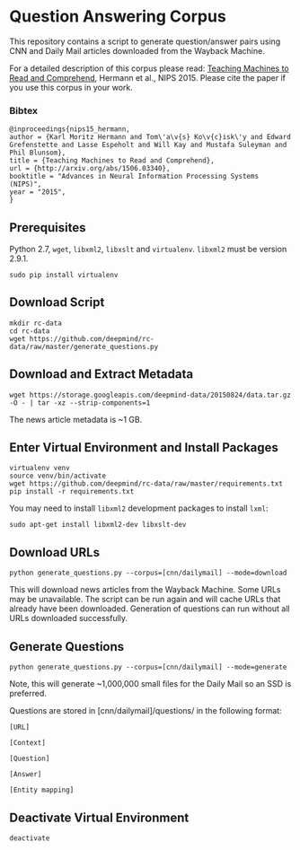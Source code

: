 # Question Answering Corpus

This repository contains a script to generate question/answer pairs using
CNN and Daily Mail articles downloaded from the Wayback Machine.

For a detailed description of this corpus please read:
[Teaching Machines to Read and Comprehend][arxiv], Hermann et al., NIPS 2015.
Please cite the paper if you use this corpus in your work.

### Bibtex

```
@inproceedings{nips15_hermann,
author = {Karl Moritz Hermann and Tom\'a\v{s} Ko\v{c}isk\'y and Edward Grefenstette and Lasse Espeholt and Will Kay and Mustafa Suleyman and Phil Blunsom},
title = {Teaching Machines to Read and Comprehend},
url = {http://arxiv.org/abs/1506.03340},
booktitle = "Advances in Neural Information Processing Systems (NIPS)",
year = "2015",
}
```

## Prerequisites

Python 2.7, `wget`, `libxml2`, `libxslt` and `virtualenv`. `libxml2` must be
version 2.9.1.

```
sudo pip install virtualenv
```

## Download Script

```
mkdir rc-data
cd rc-data
wget https://github.com/deepmind/rc-data/raw/master/generate_questions.py
```

## Download and Extract Metadata

```
wget https://storage.googleapis.com/deepmind-data/20150824/data.tar.gz -O - | tar -xz --strip-components=1
```

The news article metadata is ~1 GB.

## Enter Virtual Environment and Install Packages

```
virtualenv venv
source venv/bin/activate
wget https://github.com/deepmind/rc-data/raw/master/requirements.txt
pip install -r requirements.txt
```

You may need to install `libxml2` development packages to install `lxml`:

```
sudo apt-get install libxml2-dev libxslt-dev
```

## Download URLs

```
python generate_questions.py --corpus=[cnn/dailymail] --mode=download
```

This will download news articles from the Wayback Machine. Some URLs may be
unavailable. The script can be run again and will cache
URLs that already have been downloaded. Generation of questions can run
without all URLs downloaded successfully.

## Generate Questions

```
python generate_questions.py --corpus=[cnn/dailymail] --mode=generate
```

Note, this will generate ~1,000,000 small files for the Daily Mail so an SSD is
preferred.

Questions are stored in [cnn/dailymail]/questions/ in the following format:

```
[URL]

[Context]

[Question]

[Answer]

[Entity mapping]
```

## Deactivate Virtual Environment

```
deactivate
```


[arxiv]: http://arxiv.org/abs/1506.03340
